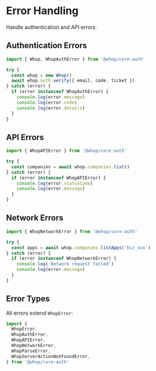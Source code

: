 # Error Handling

Handle authentication and API errors.

## Authentication Errors

```typescript
import { Whop, WhopAuthError } from '@whop/core-auth'

try {
  const whop = new Whop()
  await whop.auth.verify({ email, code, ticket })
} catch (error) {
  if (error instanceof WhopAuthError) {
    console.log(error.message)
    console.log(error.code)
    console.log(error.details)
  }
}
```

## API Errors

```typescript
import { WhopAPIError } from '@whop/core-auth'

try {
  const companies = await whop.companies.list()
} catch (error) {
  if (error instanceof WhopAPIError) {
    console.log(error.statusCode)
    console.log(error.message)
  }
}
```

## Network Errors

```typescript
import { WhopNetworkError } from '@whop/core-auth'

try {
  const apps = await whop.companies.listApps('biz_xxx')
} catch (error) {
  if (error instanceof WhopNetworkError) {
    console.log('Network request failed')
    console.log(error.message)
  }
}
```

## Error Types

All errors extend `WhopError`:

```typescript
import {
  WhopError,
  WhopAuthError,
  WhopAPIError,
  WhopNetworkError,
  WhopParseError,
  WhopServerActionNotFoundError,
} from '@whop/core-auth'
```
